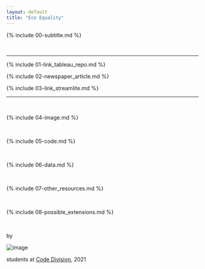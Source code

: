 ```yaml
---
layout: default
title: "Eco Equality"
---
```


{% include 00-subtitle.md %}

<br>

---

{% include 01-link_tableau_repo.md %}

{% include 02-newspaper_article.md %} 

{% include 03-link_streamlite.md %}

---

<br>

{% include 04-image.md %}

<br>

{% include 05-code.md %}

<br>

{% include 06-data.md %}

<br>

{% include 07-other_resources.md %}

<br>

{% include 08-possible_extensions.md %}

<br>

by 

![image](logo.png)

students at [Code Division](http://codedivision.co.uk/), 2021
